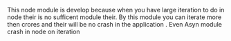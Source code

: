 
This node module is develop because when you have large iteration to do in node their is no sufficent module their. By this module you can iterate more then crores and their will be no crash in the application . Even Asyn module crash in node on iteration
